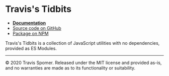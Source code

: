 # Travis's Tidbits

* **[Documentation](docs/index.md)**
* [Source code on GitHub](https://github.com/TravisSpomer/Tidbits)
* [Package on NPM](https://npmjs.com/@travisspomer/tidbits)

Travis's Tidbits is a collection of JavaScript utilities with no dependencies, provided as ES Modules.

---

© 2020 Travis Spomer. Released under the MIT license and provided as-is, and no warranties are made as to its functionality or suitability.
